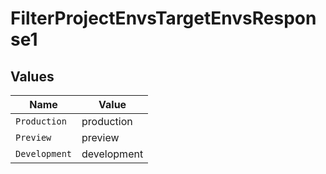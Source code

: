 # FilterProjectEnvsTargetEnvsResponse1


## Values

| Name          | Value         |
| ------------- | ------------- |
| `Production`  | production    |
| `Preview`     | preview       |
| `Development` | development   |
